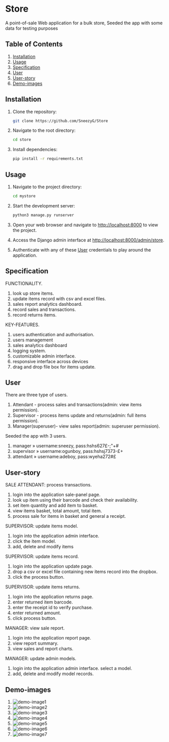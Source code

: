 # Store
A point-of-sale Web application for a bulk store, Seeded the app with some data for testing purposes


## Table of Contents

1. [Installation](#installation)
2. [Usage](#usage)
3. [Specification](#specification)
4. [User](#user)
5. [User-story](#user-story)
6. [Demo-images](#demo-images)




## Installation

1. Clone the repository:

    ```bash
    git clone https://github.com/SneezyG/Store
    ```

2. Navigate to the root directory:

    ```bash
    cd store
    ```

3. Install dependencies:

    ```bash
    pip install -r requirements.txt
    ```
    
    
    

## Usage

1. Navigate to the project directory:

    ```bash
    cd mystore
    ```

2. Start the development server:

    ```bash
    python3 manage.py runserver
    ```

3. Open your web browser and navigate to [http://localhost:8000](http://localhost:8000) to view the project.

4. Access the Django admin interface at [http://localhost:8000/admin/store](http://localhost:8000/admin/store).

5. Authenticate with any of these [User](#user) credentials to play around the application.





## Specification

FUNCTIONALITY.
1. look up store items.
2. update items record with csv and excel files.
3. sales report analytics dashboard.
4. record sales and transactions.
5. record returns items.

KEY-FEATURES.
1. users authentication and authorisation.
2. users management 
3. sales analytics dashboard
4. logging system.
5. customizable admin interface.
6. responsive interface across devices
7. drag and drop file box for items update.





## User
There are three type of users.
1. Attendant - process sales and transactions(admin: view items permission).
2. Supervisor - process items update and returns(admin: full items permission).
3. Manager(superuser)- view sales report(admin: superuser permission).

Seeded the app with 3 users.
1. manager » username:sneezy, pass:hshs627£-;"+#
2. supervisor » username:ogunboy, pass:hshsj7373-£+
3. attendant » username:adeboy, pass:wyeha272#£





## User-story

SALE ATTENDANT: process transactions.
1. login into the application sale-panel page.
2. look up item using their barcode and check their availability.
3. set item quantity and add item to basket.
4. view items basket, total amount, total item.
5. process sale for items in basket and general a receipt.


SUPERVISOR: update items model.
1. login into the application admin interface.
2. click the item model.
3. add, delete and modify items


SUPERVISOR: update items record.
1. login into the application update page.
2. drop a csv or excel file containing new items record into the dropbox.
3. click the process button.


SUPERVISOR: update items returns.
1. login into the application returns page.
2. enter returned item barcode.
3. enter the receipt id to verify purchase.
4. enter returned amount.
5. click process button.


MANAGER: view sale report.
1. login into the application report page.
2. view report summary.
3. view sales and report charts.


MANAGER: update admin models.
1. login into the application admin interface.
select a model.
2. add, delete and modify model records.






## Demo-images

1. ![demo-image1](./samples/store1.png)
2. ![demo-image2](./samples/store2.png)
3. ![demo-image3](./samples/store3.png)
4. ![demo-image4](./samples/store4.png)
5. ![demo-image5](./samples/store5.png)
6. ![demo-image6](./samples/store6.png)
7. ![demo-image7](./samples/store7.png)




